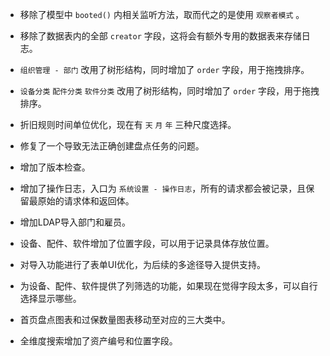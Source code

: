 - 移除了模型中 `booted()` 内相关监听方法，取而代之的是使用 `观察者模式` 。

- 移除了数据表内的全部 `creator` 字段，这将会有额外专用的数据表来存储日志。

- `组织管理 - 部门` 改用了树形结构，同时增加了 `order` 字段，用于拖拽排序。

- `设备分类` `配件分类` `软件分类` 改用了树形结构，同时增加了 `order` 字段，用于拖拽排序。

- 折旧规则时间单位优化，现在有 `天` `月` `年` 三种尺度选择。

- 修复了一个导致无法正确创建盘点任务的问题。

- 增加了版本检查。

- 增加了操作日志，入口为 `系统设置 - 操作日志`，所有的请求都会被记录，且保留最原始的请求体和返回体。

- 增加LDAP导入部门和雇员。

- 设备、配件、软件增加了位置字段，可以用于记录具体存放位置。

- 对导入功能进行了表单UI优化，为后续的多途径导入提供支持。

- 为设备、配件、软件提供了列筛选的功能，如果现在觉得字段太多，可以自行选择显示哪些。

- 首页盘点图表和过保数量图表移动至对应的三大类中。

- 全维度搜索增加了资产编号和位置字段。
